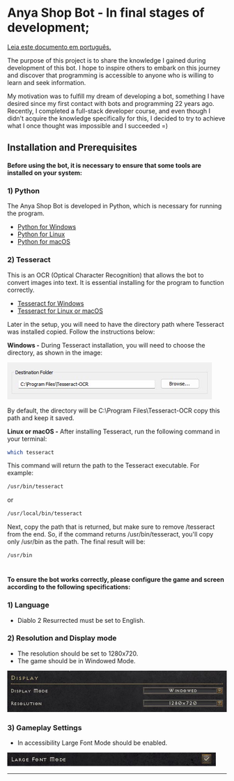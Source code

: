 # Anya Shop Bot - In final stages of development;

[Leia este documento em português.](README.pt-br.md)

The purpose of this project is to share the knowledge I gained during development of this bot. 
I hope to inspire others to embark on this journey and discover that programming is accessible 
to anyone who is willing to learn and seek information.

My motivation was to fulfill my dream of developing a bot, something I have desired since my 
first contact with bots and programming 22 years ago. Recently, I completed a full-stack 
developer course, and even though I didn't acquire the knowledge specifically for this, I decided
to try to achieve what I once thought was impossible and I succeeded =)

## Installation and Prerequisites

#### Before using the bot, it is necessary to ensure that some tools are installed on your system:

### 1) Python
The Anya Shop Bot is developed in Python, which is necessary for running the 
program.
- [Python for Windows](https://www.python.org/downloads/windows/)
- [Python for Linux](https://www.python.org/downloads/source/)
- [Python for macOS](https://www.python.org/downloads/macos/)

### 2) Tesseract
This is an OCR (Optical Character Recognition) that allows the bot to convert 
images into text. It is essential installing for the program to function correctly.
- [Tesseract for Windows](https://github.com/UB-Mannheim/tesseract/wiki)
- [Tesseract for Linux or macOS](https://tesseract-ocr.github.io/tessdoc/Installation.html)

Later in the setup, you will need to have the directory path where Tesseract was installed 
copied. Follow the instructions below:

**Windows -** During Tesseract installation, you will need to choose the directory,
as shown in the image:

![Tesseract Installation](https://raw.githubusercontent.com/johnovelli/anya-shop-bot/main/imgs/config/tesseract-windows.jpg)

By default, the directory will be C:\Program Files\Tesseract-OCR copy this path and keep
it saved.

**Linux or macOS -** After installing Tesseract, run the following command in your terminal:
```bash 
which tesseract
```
This command will return the path to the Tesseract executable. For example:
```bash 
/usr/bin/tesseract
```
or
```bash 
/usr/local/bin/tesseract
```
Next, copy the path that is returned, but make sure to remove /tesseract from the end.
So, if the command returns /usr/bin/tesseract, you'll copy only /usr/bin as the path.
The final result will be:
```bash 
/usr/bin
```
#
#### To ensure the bot works correctly, please configure the game and screen according to the following specifications:

### 1) Language

- Diablo 2 Resurrected must be set to English.

### 2) Resolution and Display mode

- The resolution should be set to 1280x720.
- The game should be in Windowed Mode.

![Resolution and Display mode](https://raw.githubusercontent.com/johnovelli/anya-shop-bot/main/imgs/config/display_settings.jpg)

### 3) Gameplay Settings

- In accessibility Large Font Mode should be enabled.

![Gameplay Settings](https://raw.githubusercontent.com/johnovelli/anya-shop-bot/main/imgs/config/large_mode_settings.jpg)


<hr>